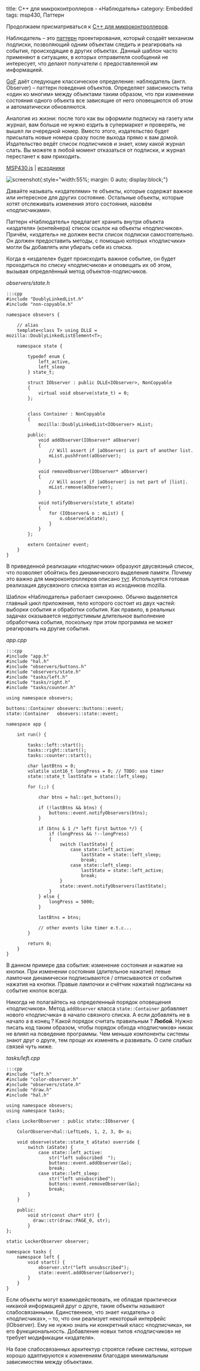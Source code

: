 title:  С++ для микроконтроллеров - «Наблюдатель»
category: Embedded 
tags: msp430, Паттерн


Продолжаем присматриваться к [C++ для микроконтроллеров]({filename}../2017-03-20-mcucpp-introduction/2017-03-20-mcucpp-introduction.md).

Наблюдатель – это [паттерн]({filename}../2017-03-22-mcucpp-decorator/2017-03-22-mcucpp-decorator.md) проектирования, который создаёт механизм подписки, позволяющий одним объектам следить и реагировать на события, происходящие в других объектах. Данный шаблон часто применяют в ситуациях, в которых отправителя сообщений не интересует, что делают получатели с предоставленной им информацией.

[GoF]({filename}../2017-03-22-mcucpp-decorator/2017-03-22-mcucpp-decorator.md) даёт следующее классическое определение: наблюдатель (англ. Observer) – паттерн поведения объектов. Определяет зависимость типа «один ко многим» между объектами таким образом, что при изменении состояния одного объекта все зависящие от него оповещаются об этом и автоматически обновляются.

Аналогия из жизни: после того как вы оформили подписку на газету или журнал, вам больше не нужно ездить в супермаркет и проверять, не вышел ли очередной номер. Вместо этого, издательство будет присылать новые номера сразу после выхода прямо к вам домой. Издательство ведёт список подписчиков и знает, кому какой журнал слать. Вы можете в любой момент отказаться от подписки, и журнал перестанет к вам приходить.


[MSP430.js](http://mazko.github.io/MSP430.js/8490b771b5c0189e639726f219cb2b16) | [исходники]({attach}msp430-observer.zip)

[comment]: <> (byzanz-record --x=313 --y=132 -w 803 --delay 3 -d 55 ui.flv)
[comment]: <> (rm -rf frames/* && ffmpeg -i ui.flv -pix_fmt rgb24 -r 10 "frames/frame-%05d.png")
[comment]: <> (convert -monitor -limit memory 1024MiB -limit map 2048MiB -layers Optimize -layers removeDups -delay 10 -loop 0 "frames/*.png" ui.gif)

![screenshot]({attach}ui.gif){:style="width:55%; margin: 0 auto; display:block;"}

Давайте называть «издателями» те объекты, которые содержат важное или интересное для других состояние. Остальные объекты, которые хотят отслеживать изменения этого состояния, назовём «подписчиками».

Паттерн «Наблюдатель» предлагает хранить внутри объекта «издателя» (контейнера) список ссылок на объекты «подписчиков». Причём, «издатель» не должен вести список подписки самостоятельно. Он должен предоставить методы, с помощью которых «подписчики» могли бы добавлять или убирать себя из списка.

Когда в «издателе» будет происходить важное событие, он будет проходиться по списку «подписчиков» и оповещать их об этом, вызывая определённый метод объектов-подписчиков.

*observers/state.h*

    :::cpp
    #include "DoublyLinkedList.h"
    #include "non-copyable.h"

    namespace obsevers {

        // alias
        template<class T> using DLLE = mozilla::DoublyLinkedListElement<T>;

        namespace state {

            typedef enum {
                left_active,
                left_sleep
            } state_t;

            struct IObserver : public DLLE<IObserver>, NonCopyable
            {
                virtual void observe(state_t) = 0;
            };


            class Container : NonCopyable
            {
                mozilla::DoublyLinkedList<IObserver> mList;

            public:
                void addObserver(IObserver* aObserver)
                {
                    // Will assert if |aObserver| is part of another list.
                    mList.pushFront(aObserver);
                }

                void removeObserver(IObserver* aObserver)
                {
                    // Will assert if |aObserver| is not part of |list|.
                    mList.remove(aObserver);
                }

                void notifyObservers(state_t aState)
                {
                    for (IObserver& o : mList) {
                        o.observe(aState);
                    }
                }
            };

            extern Container event;
        }
    }

В приведенной реализации «подписчики» образуют двусвязный список, что позволяет обойтись без динамического выделения памяти. Почему это важно для микроконтроллеров описано [тут]({filename}../2017-03-22-mcucpp-decorator/2017-03-22-mcucpp-decorator.md). Используется готовая реализация двусвязного списка взятая из исходников mozilla.

Шаблон «Наблюдатель» работает синхронно. Обычно выделяется главный цикл приложения, тело которого состоит из двух частей: выборки события и обработки события. Как правило, в реальных задачах оказывается недопустимым длительное выполнение обработчика события, поскольку при этом программа не может реагировать на другие события.

*app.cpp*

    :::cpp
    #include "app.h"
    #include "hal.h"
    #include "observers/buttons.h"
    #include "observers/state.h"
    #include "tasks/left.h"
    #include "tasks/right.h"
    #include "tasks/counter.h"

    using namespace obsevers;

    buttons::Container obsevers::buttons::event;
    state::Container   obsevers::state::event;

    namespace app {

        int run() {

            tasks::left::start();
            tasks::right::start();
            tasks::counter::start();

            char lastBtns = 0;
            volatile uint16_t longPress = 0; // TODO: use timer
            state::state_t lastState = state::left_sleep;

            for (;;) {

                char btns = hal::get_buttons();

                if (!lastBtns && btns) {
                    buttons::event.notifyObservers(btns);
                }

                if (btns & 1 /* left first button */) {
                    if (longPress && !--longPress) 
                    {
                        switch (lastState) {
                            case state::left_active:
                                lastState = state::left_sleep;
                                break;
                            case state::left_sleep:
                                lastState = state::left_active;
                                break;
                        }
                        state::event.notifyObservers(lastState);
                    }
                } else {
                    longPress = 5000;
                }

                lastBtns = btns;

                // other events like timer e.t.c...
            }

            return 0;
        }
    }

В данном примере два события: изменение состояния и нажатие на кнопки. При изменении состояния (длительное нажатие) левые лампочки динамически подписываются / отписываются от события нажатия на кнопки. Правые лампочки и счётчик нажатий подписаны на событие кнопок всегда.

Никогда не полагайтесь на определенный порядок оповещения «подписчиков». Метод `addObserver` класса `state::Container` добавляет нового «подписчика» в начало связного списка. А если добавлять не в начало а в конец ? Какой порядок считать правильным ? **Любой**. Нужно писать код таким образом, чтобы порядок обхода «подписчиков» никак не влиял на поведение программы. Чем меньше компоненты системы знают друг о друге, тем проще их изменять и развивать. О силе слабых связей чуть ниже.

*tasks/left.cpp*

    :::cpp
    #include "left.h"
    #include "color-observer.h"
    #include "observers/state.h"
    #include "draw.h"
    #include "hal.h"

    using namespace obsevers;
    using namespace tasks;

    class LockerObserver : public state::IObserver {

        ColorObserver<hal::LeftLeds, 1, 2, 3, 0> o;

        void observe(state::state_t aState) override {
            switch (aState) {
                case state::left_active:
                    str("left subscribed  ");
                    buttons::event.addObserver(&o);
                    break;
                case state::left_sleep:
                    str("left unsubscribed");
                    buttons::event.removeObserver(&o);
                    break;
            }
        }

        public: 
            void str(const char* str) {
              draw::str(draw::PAGE_0, str);
            }
    };

    static LockerObserver observer;

    namespace tasks {
        namespace left {
            void start() {
                observer.str("left unsubscribed");
                state::event.addObserver(&observer);
            }
        }
    }

Если объекты могут взаимодействовать, не обладая практически никакой информацией друг о друге, такие объекты называют слабосвязанными. Единственное, что знает «издатель» о «подписчиках», – то, что они реализует некоторый интерфейс (IObserver). Ему не нужно знать ни конкретный класс «подписчика», ни его функциональность. Добавление новых типов «подписчиков» не требует модификации «издателя». 

На базе слабосвязанных архитектур строятся гибкие системы, которые хорошо адаптируются к изменениям благодаря минимальным зависимостям между объектами.